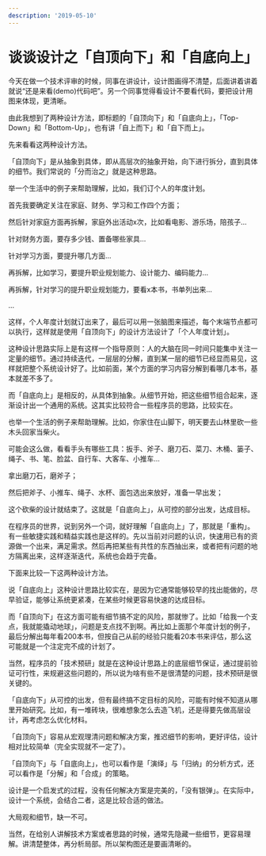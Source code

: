 ```yaml
---
description: '2019-05-10'
---
```


# 谈谈设计之「自顶向下」和「自底向上」

今天在做一个技术评审的时候，同事在讲设计，设计图画得不清楚，后面讲着讲着就说“还是来看\(demo\)代码吧”。另一个同事觉得看设计不要看代码，要把设计用图来体现，更清晰。

由此我想到了两种设计方法，即标题的「自顶向下」和「自底向上」，「Top-Down」和「Bottom-Up」，也有讲「自上而下」和「自下而上」。

先来看看这两种设计方法。

「自顶向下」是从抽象到具体，即从高层次的抽象开始，向下进行拆分，直到具体的细节。我们常说的「分而治之」就是这种思路。

举一个生活中的例子来帮助理解，比如，我们订个人的年度计划。

首先我要确定关注在家庭、财务、学习和工作四个方面；

然后针对家庭方面再拆解，家庭外出活动x次，比如看电影、游乐场，陪孩子...

针对财务方面，要存多少钱、置备哪些家具...

针对学习方面，要提升哪几方面...

再拆解，比如学习，要提升职业规划能力、设计能力、编码能力...

再拆解，针对学习的提升职业规划能力，要看x本书，书单列出来...

...

这样，个人年度计划就订出来了，最后可以用一张脑图来描述，每个末端节点都可以执行，这样就是使用「自顶向下」的设计方法设计了「个人年度计划」。

这种设计思路实际上是有这样一个指导原则：人的大脑在同一时间只能集中关注一定量的细节。通过持续迭代，一层层的分解，直到某一层的细节已经显而易见，这样就把整个系统设计好了。比如前面，某个方面的学习内容分解到看哪几本书，基本就差不多了。

而「自底向上」是相反的，从具体到抽象。从细节开始，把这些细节组合起来，逐渐设计出一个通用的系统。这其实比较符合一些程序员的思路，比较实在。

也举一个生活的例子来帮助理解。比如，你家住在山脚下，明天要去山林里砍一些木头回家当柴火。

可能会这么做，看看手头有哪些工具：扳手、斧子、磨刀石、菜刀、木桶、篓子、绳子、书、笔、脸盆、自行车、大客车、小推车...

拿出磨刀石，磨斧子；

然后把斧子、小推车、绳子、水杯、面包选出来放好，准备一早出发；

这个砍柴的设计就结束了。这就是「自底向上」，从可控的部分出发，达成目标。

在程序员的世界，说到另外一个词，就好理解「自底向上」了，那就是「重构」。有一些敏捷实践和精益实践也是这样的。先以当前对问题的认识，快速用已有的资源做一个出来，满足需求。然后再把某些有共性的东西抽出来，或者把有问题的地方隔离出来，这样逐渐迭代，系统也会趋于完备。

下面来比较一下这两种设计方法。

说「自底向上」这种设计思路比较实在，是因为它通常能够较早的找出能做的，尽早验证，能够让系统更紧凑，在某些时候更容易快速的达成目标。

而「自顶向下」在这方面可能有细节搞不定的风险，那就惨了。比如「给我一个支点，我就能撬动地球」，问题是支点找不到啊。再比如上面那个年度计划的例子，最后分解出每年看200本书，但按自己从前的经验只能看20本书来评估，那么这可能就是一个注定完不成的计划了。

当然，程序员的「技术预研」就是在这种设计思路上的底层细节保证，通过提前验证可行性，来规避这些问题的，所以说为啥有些不是很清楚的问题，技术预研是很关键的。

「自底向下」从可控的出发，但有最终搞不定目标的风险，可能有时候不知道从哪里开始研究。比如，有一堆砖块，很难想象怎么去造飞机，还是得要先做高层设计，再考虑怎么优化材料。

「自顶向下」容易从宏观理清问题和解决方案，推迟细节的影响，更好评估，设计相对比较简单（完全实现就不一定了）。

「自顶向下」与「自底向上」，也可以看作是「演绎」与「归纳」的分析方式，还可以看作是「分解」和「合成」的策略。

设计是一个启发式的过程，没有任何解决方案是完美的，「没有银弹」。在实际中，设计一个系统，会结合二者，这是比较合适的做法。

大局观和细节，缺一不可。

当然，在给别人讲解技术方案或者思路的时候，通常先隐藏一些细节，更容易理解。讲清楚整体，再分析局部。所以架构图还是要画清晰的。


